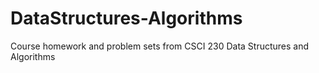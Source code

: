 # DataStructures-Algorithms
Course homework and problem sets from CSCI 230 Data Structures and Algorithms
